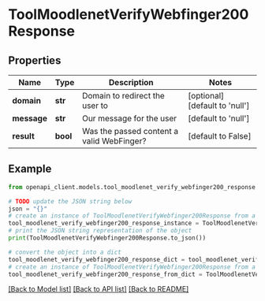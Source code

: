 # ToolMoodlenetVerifyWebfinger200Response


## Properties

Name | Type | Description | Notes
------------ | ------------- | ------------- | -------------
**domain** | **str** | Domain to redirect the user to | [optional] [default to 'null']
**message** | **str** | Our message for the user | [default to 'null']
**result** | **bool** | Was the passed content a valid WebFinger? | [default to False]

## Example

```python
from openapi_client.models.tool_moodlenet_verify_webfinger200_response import ToolMoodlenetVerifyWebfinger200Response

# TODO update the JSON string below
json = "{}"
# create an instance of ToolMoodlenetVerifyWebfinger200Response from a JSON string
tool_moodlenet_verify_webfinger200_response_instance = ToolMoodlenetVerifyWebfinger200Response.from_json(json)
# print the JSON string representation of the object
print(ToolMoodlenetVerifyWebfinger200Response.to_json())

# convert the object into a dict
tool_moodlenet_verify_webfinger200_response_dict = tool_moodlenet_verify_webfinger200_response_instance.to_dict()
# create an instance of ToolMoodlenetVerifyWebfinger200Response from a dict
tool_moodlenet_verify_webfinger200_response_from_dict = ToolMoodlenetVerifyWebfinger200Response.from_dict(tool_moodlenet_verify_webfinger200_response_dict)
```
[[Back to Model list]](../README.md#documentation-for-models) [[Back to API list]](../README.md#documentation-for-api-endpoints) [[Back to README]](../README.md)


